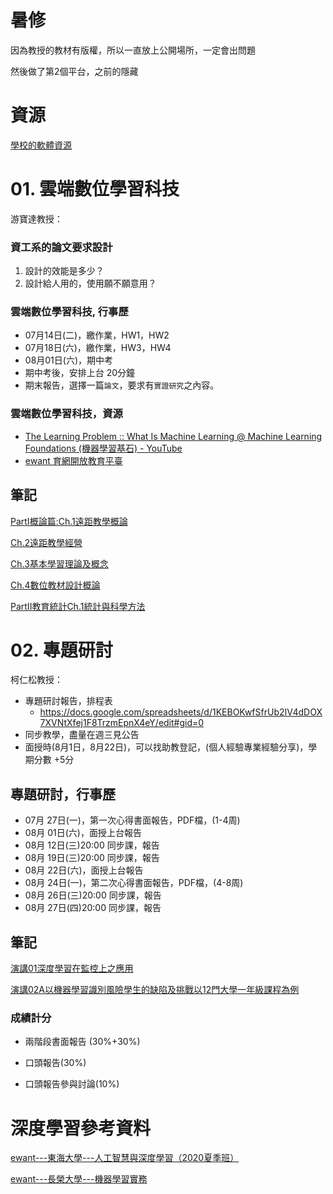# 暑修

因為教授的教材有版權，所以一直放上公開場所，一定會出問題

然後做了第2個平台，之前的隱藏

# 資源

[學校的軟體資源](download.md)
# 01. 雲端數位學習科技

游寶達教授：

### 資工系的論文要求設計

1. 設計的效能是多少？
2. 設計給人用的，使用願不願意用？

### 雲端數位學習科技, 行事歷

- 07月14日(二)，繳作業，HW1，HW2
- 07月18日(六)，繳作業，HW3，HW4
- 08月01日(六)，期中考
- 期中考後，安排上台 20分鐘
- 期末報告，選擇一篇`論文`，要求有`實證研究`之內容。

### 雲端數位學習科技，資源

- [The Learning Problem :: What Is Machine Learning @ Machine Learning Foundations (機器學習基石) - YouTube](https://www.youtube.com/watch?v=sS4523miLnw&list=PLXVfgk9fNX2I7tB6oIINGBmW50rrmFTqf&index=3&t=0s)
- [ewant 育網開放教育平臺](https://www.ewant.org/)
  
## 筆記

[PartI概論篇:Ch.1遠距教學概論](Digital_learning_in_the_cloud/01/01.md)

[Ch.2遠距教學經營](Digital_learning_in_the_cloud/02/01.md)

[Ch.3基本學習理論及概念](Digital_learning_in_the_cloud/03/01.md)

[Ch.4數位教材設計概論](Digital_learning_in_the_cloud/04/01.md)

[PartII教育統計Ch.1統計與科學方法](Digital_learning_in_the_cloud/02ch01/01.md)

# 02. 專題研討

柯仁松教授：
- 專題研討報告，排程表
  -  https://docs.google.com/spreadsheets/d/1KEBOKwfSfrUb2IV4dDOX7XVNtXfej1F8TrzmEpnX4eY/edit#gid=0
- 同步教學，盡量在週三見公告
- 面授時(8月1日，8月22日)，可以找助教登記，(個人經驗專業經驗分享)，學期分數 +5分
## 專題研討，行事歷

- 07月 27日(一)，第一次心得書面報告，PDF檔，(1-4周)
- 08月 01日(六)，面授上台報告
- 08月 12日(三)20:00 同步課，報告
- 08月 19日(三)20:00 同步課，報告
- 08月 22日(六)，面授上台報告
- 08月 24日(一)，第二次心得書面報告，PDF檔，(4-8周)
- 08月 26日(三)20:00 同步課，報告
- 08月 27日(四)20:00 同步課，報告

## 筆記

[演講01深度學習在監控上之應用](Symposium/演講01深度學習在監控上之應用/01.md)

[演講02A以機器學習識別風險學生的缺陷及挑戰以12門大學一年級課程為例](Symposium/演講02A以機器學習識別風險學生的缺陷及挑戰以12門大學一年級課程為例/01.md)


### 成績計分

- 兩階段書面報告 (30%+30%)
  
- 口頭報告(30%)

- 口頭報告參與討論(10%)

# 深度學習參考資料

[ewant---東海大學---人工智慧與深度學習（2020夏季班）](200712/01.md)

[ewant---長榮大學---機器學習實務](200712/02.md)